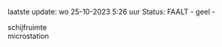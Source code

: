 laatste update: 
wo 25-10-2023  5:26   uur 
Status: FAALT - geel - 
<div class="service R">schijfruimte</div><div class="service R">microstation</div>